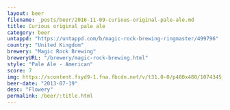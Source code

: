 ```yaml
---
layout: beer
filename: _posts/beer/2016-11-09-curious-original-pale-ale.md
title: Curious original pale ale
category: beer
untappd: "https://untappd.com/b/magic-rock-brewing-ringmaster/499796"
country: "United Kingdom"
brewery: "Magic Rock Brewing"
breweryURL: "/brewery/magic-rock-brewing.html"
style: "Pale Ale - American"
score: 7
img: https://scontent.fsyd9-1.fna.fbcdn.net/v/t31.0-0/p480x480/1074345_10151798797268745_543942826_o.jpg?_nc_cat=104&_nc_sid=e007fa&_nc_ohc=ZWLNnX9lBBYAX9vxRLO&_nc_ht=scontent.fsyd9-1.fna&tp=6&oh=a7a3f40d460e6e4e705fa17706dc085e&oe=5F964D41
beer-date: "2013-07-19"
desc: "Flowery"
permalink: /beer/:title.html
---
```

